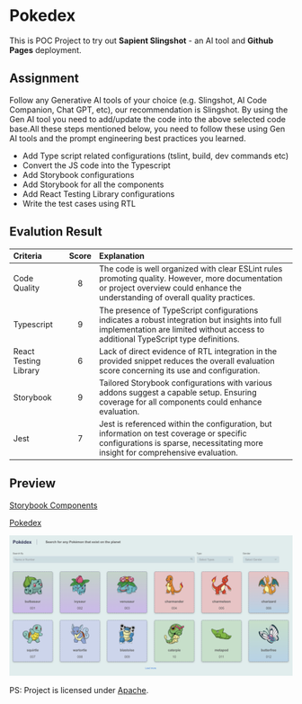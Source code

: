 # Pokedex

This is POC Project to try out **Sapient Slingshot** - an AI tool and **Github Pages** deployment.

## Assignment
Follow any Generative AI tools of your choice (e.g. Slingshot, AI Code Companion, Chat GPT, etc), our recommendation is Slingshot. By using the Gen AI tool you need to add/update the code into the above selected code base.All these steps mentioned below, you need to follow these using Gen AI tools and the prompt engineering best practices you learned.

- Add Type script related configurations (tslint, build, dev commands etc)
- Convert the JS code into the Typescript
- Add Storybook configurations
- Add Storybook for all the components
- Add React Testing Library configurations
- Write the test cases using RTL

## Evalution Result
|Criteria|	Score|	Explanation|
|:--------|:-----------:|:-------------|
|Code Quality|8|The code is well organized with clear ESLint rules promoting quality. However, more documentation or project overview could enhance the understanding of overall quality practices.|
|Typescript|9|The presence of TypeScript configurations indicates a robust integration but insights into full implementation are limited without access to additional TypeScript type definitions.|
|React Testing Library|6|Lack of direct evidence of RTL integration in the provided snippet reduces the overall evaluation score concerning its use and configuration.|
|Storybook|9|Tailored Storybook configurations with various addons suggest a capable setup. Ensuring coverage for all components could enhance evaluation.|
|Jest|7|Jest is referenced within the configuration, but information on test coverage or specific configurations is sparse, necessitating more insight for comprehensive evaluation.|

## Preview

[Storybook Components](https://kathuria.github.io/pokedex/storybook)

[Pokedex](https://kathuria.github.io/pokedex)

<img src="public/poke.png" alt="Pokedex Application">


PS: Project is licensed under [Apache](./LICENSE).